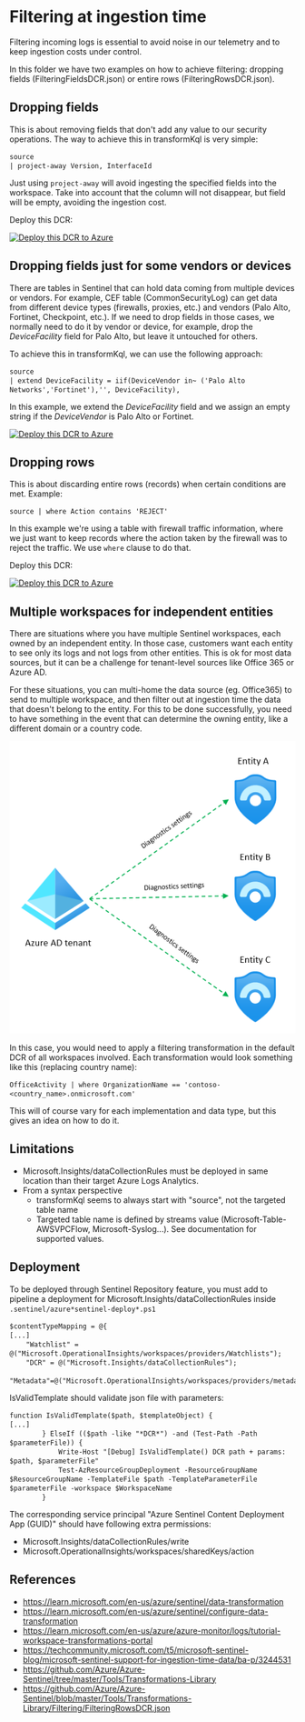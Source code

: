 # Filtering at ingestion time

Filtering incoming logs is essential to avoid noise in our telemetry and to keep ingestion costs under control.

In this folder we have two examples on how to achieve filtering: dropping fields (FilteringFieldsDCR.json) or entire rows (FilteringRowsDCR.json).

## Dropping fields

This is about removing fields that don't add any value to our security operations. The way to achieve this in transformKql is very simple:

```
source 
| project-away Version, InterfaceId
```

Just using ```project-away``` will avoid ingesting the specified fields into the workspace. Take into account that the column will not disappear, but field will be empty, avoiding the ingestion cost.

Deploy this DCR:

[![Deploy this DCR to Azure](https://aka.ms/deploytoazurebutton)](https://portal.azure.com/#create/Microsoft.Template/uri/https%3A%2F%2Fraw.githubusercontent.com%2FAzure%2FAzure-Sentinel%2Fmaster%2FTools%2FTransformations-Library%2FFiltering%2FFilteringFieldsDCR.json)

## Dropping fields just for some vendors or devices

There are tables in Sentinel that can hold data coming from multiple devices or vendors. For example, CEF table (CommonSecurityLog) can get data from different device types (firewalls, proxies, etc.) and vendors (Palo Alto, Fortinet, Checkpoint, etc.). If we need to drop fields in those cases, we normally need to do it by vendor or device, for example, drop the *DeviceFacility* field for Palo Alto, but leave it untouched for others.

To achieve this in transformKql, we can use the following approach:

```
source
| extend DeviceFacility = iif(DeviceVendor in~ ('Palo Alto Networks','Fortinet'),'', DeviceFacility), 
```

In this example, we extend the *DeviceFacility* field and we assign an empty string if the *DeviceVendor* is Palo Alto or Fortinet.

[![Deploy this DCR to Azure](https://aka.ms/deploytoazurebutton)](https://portal.azure.com/#create/Microsoft.Template/uri/https%3A%2F%2Fraw.githubusercontent.com%2FAzure%2FAzure-Sentinel%2Fmaster%2FTools%2FTransformations-Library%2FFiltering%2FFilteringFieldsByVendorDCR.json)

## Dropping rows

This is about discarding entire rows (records) when certain conditions are met. Example:

```
source | where Action contains 'REJECT'
```

In this example we're using a table with firewall traffic information, where we just want to keep records where the action taken by the firewall was to reject the traffic. We use ```where``` clause to do that.

Deploy this DCR:

[![Deploy this DCR to Azure](https://aka.ms/deploytoazurebutton)](https://portal.azure.com/#create/Microsoft.Template/uri/https%3A%2F%2Fraw.githubusercontent.com%2FAzure%2FAzure-Sentinel%2Fmaster%2FTools%2FTransformations-Library%2FFiltering%2FFilteringRowsDCR.json)

## Multiple workspaces for independent entities

There are situations where you have multiple Sentinel workspaces, each owned by an independent entity. In those case, customers want each entity to see only its logs and not logs from other entities. This is ok for most data sources, but it can be a challenge for tenant-level sources like Office 365 or Azure AD.

For these situations, you can multi-home the data source (eg. Office365) to send to multiple workspace, and then filter out at ingestion time the data that doesn't belong to the entity. For this to be done successfully, you need to have something in the event that can determine the owning entity, like a different domain or a country code.

![image](../Media/AAD_multi-ws.png)

In this case, you would need to apply a filtering transformation in the default DCR of all workspaces involved. Each transformation would look something like this (replacing country name):

```kusto
OfficeActivity | where OrganizationName == 'contoso-<country_name>.onmicrosoft.com'
```

This will of course vary for each implementation and data type, but this gives an idea on how to do it.

## Limitations

* Microsoft.Insights/dataCollectionRules must be deployed in same location than their target Azure Logs Analytics.
* From a syntax perspective
  * transformKql seems to always start with "source", not the targeted table name
  * Targeted table name is defined by streams value (Microsoft-Table-AWSVPCFlow, Microsoft-Syslog...). See documentation for supported values.

## Deployment

To be deployed through Sentinel Repository feature, you must add to pipeline a deployment for Microsoft.Insights/dataCollectionRules inside `.sentinel/azure*sentinel-deploy*.ps1`

```
$contentTypeMapping = @{
[...]
    "Watchlist" = @("Microsoft.OperationalInsights/workspaces/providers/Watchlists");
    "DCR" = @("Microsoft.Insights/dataCollectionRules");
    "Metadata"=@("Microsoft.OperationalInsights/workspaces/providers/metadata");
```

IsValidTemplate should validate json file with parameters:
```
function IsValidTemplate($path, $templateObject) {
[...]
        } ElseIf (($path -like "*DCR*") -and (Test-Path -Path $parameterFile)) {
            Write-Host "[Debug] IsValidTemplate() DCR path + params: $path, $parameterFile"
            Test-AzResourceGroupDeployment -ResourceGroupName $ResourceGroupName -TemplateFile $path -TemplateParameterFile $parameterFile -workspace $WorkspaceName
        }
```

The corresponding service principal "Azure Sentinel Content Deployment App (GUID)" should have following extra permissions:
* Microsoft.Insights/dataCollectionRules/write
* Microsoft.OperationalInsights/workspaces/sharedKeys/action

## References

* https://learn.microsoft.com/en-us/azure/sentinel/data-transformation
* https://learn.microsoft.com/en-us/azure/sentinel/configure-data-transformation
* https://learn.microsoft.com/en-us/azure/azure-monitor/logs/tutorial-workspace-transformations-portal
* https://techcommunity.microsoft.com/t5/microsoft-sentinel-blog/microsoft-sentinel-support-for-ingestion-time-data/ba-p/3244531
* https://github.com/Azure/Azure-Sentinel/tree/master/Tools/Transformations-Library
* https://github.com/Azure/Azure-Sentinel/blob/master/Tools/Transformations-Library/Filtering/FilteringRowsDCR.json
